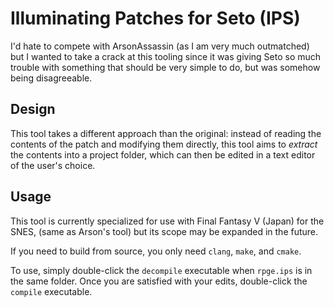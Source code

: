 # Illuminating Patches for Seto (IPS)

I'd hate to compete with ArsonAssassin (as I am very much outmatched) but I wanted to take a crack at this tooling since it was giving Seto so much trouble with something that should be very simple to do, but was somehow being disagreeable.

## Design

This tool takes a different approach than the original: instead of reading the contents of the patch and modifying them directly, this tool aims to _extract_ the contents into a project folder, which can then be edited in a text editor of the user's choice.

## Usage

This tool is currently specialized for use with Final Fantasy V (Japan) for the SNES, (same as Arson's tool) but its scope may be expanded in the future.

If you need to build from source, you only need `clang`, `make`, and `cmake`.

To use, simply double-click the `decompile` executable when `rpge.ips` is in the same folder. Once you are satisfied with your edits, double-click the `compile` executable.